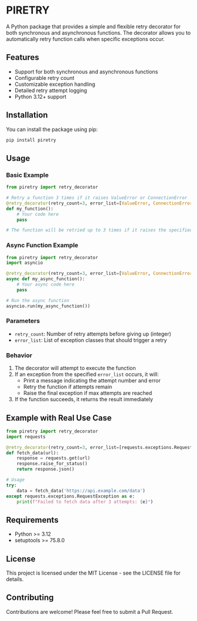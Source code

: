 # PIRETRY

A Python package that provides a simple and flexible retry decorator for both synchronous and asynchronous functions. The decorator allows you to automatically retry function calls when specific exceptions occur.

## Features

- Support for both synchronous and asynchronous functions
- Configurable retry count
- Customizable exception handling
- Detailed retry attempt logging
- Python 3.12+ support

## Installation

You can install the package using pip:

```bash
pip install piretry
```

## Usage

### Basic Example

```python
from piretry import retry_decorator

# Retry a function 3 times if it raises ValueError or ConnectionError
@retry_decorator(retry_count=3, error_list=[ValueError, ConnectionError])
def my_function():
    # Your code here
    pass

# The function will be retried up to 3 times if it raises the specified exceptions
```

### Async Function Example

```python
from piretry import retry_decorator
import asyncio

@retry_decorator(retry_count=3, error_list=[ValueError, ConnectionError])
async def my_async_function():
    # Your async code here
    pass

# Run the async function
asyncio.run(my_async_function())
```

### Parameters

- `retry_count`: Number of retry attempts before giving up (integer)
- `error_list`: List of exception classes that should trigger a retry

### Behavior

1. The decorator will attempt to execute the function
2. If an exception from the specified `error_list` occurs, it will:
   - Print a message indicating the attempt number and error
   - Retry the function if attempts remain
   - Raise the final exception if max attempts are reached
3. If the function succeeds, it returns the result immediately

## Example with Real Use Case

```python
from piretry import retry_decorator
import requests

@retry_decorator(retry_count=3, error_list=[requests.exceptions.RequestException])
def fetch_data(url):
    response = requests.get(url)
    response.raise_for_status()
    return response.json()

# Usage
try:
    data = fetch_data('https://api.example.com/data')
except requests.exceptions.RequestException as e:
    print(f"Failed to fetch data after 3 attempts: {e}")
```

## Requirements

- Python >= 3.12
- setuptools >= 75.8.0

## License

This project is licensed under the MIT License - see the LICENSE file for details.

## Contributing

Contributions are welcome! Please feel free to submit a Pull Request.
